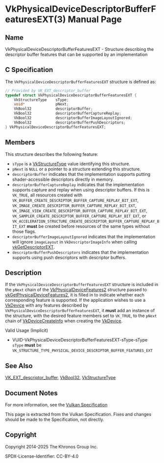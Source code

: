 # VkPhysicalDeviceDescriptorBufferFeaturesEXT(3) Manual Page

## Name

VkPhysicalDeviceDescriptorBufferFeaturesEXT - Structure describing the descriptor buffer features that can be supported by an implementation



## [](#_c_specification)C Specification

The `VkPhysicalDeviceDescriptorBufferFeaturesEXT` structure is defined as:

```c++
// Provided by VK_EXT_descriptor_buffer
typedef struct VkPhysicalDeviceDescriptorBufferFeaturesEXT {
    VkStructureType    sType;
    void*              pNext;
    VkBool32           descriptorBuffer;
    VkBool32           descriptorBufferCaptureReplay;
    VkBool32           descriptorBufferImageLayoutIgnored;
    VkBool32           descriptorBufferPushDescriptors;
} VkPhysicalDeviceDescriptorBufferFeaturesEXT;
```

## [](#_members)Members

This structure describes the following feature:

- `sType` is a [VkStructureType](https://registry.khronos.org/vulkan/specs/latest/man/html/VkStructureType.html) value identifying this structure.
- `pNext` is `NULL` or a pointer to a structure extending this structure.
- []()`descriptorBuffer` indicates that the implementation supports putting shader-accessible descriptors directly in memory.
- []()`descriptorBufferCaptureReplay` indicates that the implementation supports capture and replay when using descriptor buffers. If this is `VK_TRUE`, all resources created with `VK_BUFFER_CREATE_DESCRIPTOR_BUFFER_CAPTURE_REPLAY_BIT_EXT`, `VK_IMAGE_CREATE_DESCRIPTOR_BUFFER_CAPTURE_REPLAY_BIT_EXT`, `VK_IMAGE_VIEW_CREATE_DESCRIPTOR_BUFFER_CAPTURE_REPLAY_BIT_EXT`, `VK_SAMPLER_CREATE_DESCRIPTOR_BUFFER_CAPTURE_REPLAY_BIT_EXT`, or `VK_ACCELERATION_STRUCTURE_CREATE_DESCRIPTOR_BUFFER_CAPTURE_REPLAY_BIT_EXT` **must** be created before resources of the same types without those flags.
- []()`descriptorBufferImageLayoutIgnored` indicates that the implementation will ignore `imageLayout` in `VkDescriptorImageInfo` when calling [vkGetDescriptorEXT](https://registry.khronos.org/vulkan/specs/latest/man/html/vkGetDescriptorEXT.html).
- []()`descriptorBufferPushDescriptors` indicates that the implementation supports using push descriptors with descriptor buffers.

## [](#_description)Description

If the `VkPhysicalDeviceDescriptorBufferFeaturesEXT` structure is included in the `pNext` chain of the [VkPhysicalDeviceFeatures2](https://registry.khronos.org/vulkan/specs/latest/man/html/VkPhysicalDeviceFeatures2.html) structure passed to [vkGetPhysicalDeviceFeatures2](https://registry.khronos.org/vulkan/specs/latest/man/html/vkGetPhysicalDeviceFeatures2.html), it is filled in to indicate whether each corresponding feature is supported. If the application wishes to use a [VkDevice](https://registry.khronos.org/vulkan/specs/latest/man/html/VkDevice.html) with any features described by `VkPhysicalDeviceDescriptorBufferFeaturesEXT`, it **must** add an instance of the structure, with the desired feature members set to `VK_TRUE`, to the `pNext` chain of [VkDeviceCreateInfo](https://registry.khronos.org/vulkan/specs/latest/man/html/VkDeviceCreateInfo.html) when creating the [VkDevice](https://registry.khronos.org/vulkan/specs/latest/man/html/VkDevice.html).

Valid Usage (Implicit)

- [](#VUID-VkPhysicalDeviceDescriptorBufferFeaturesEXT-sType-sType)VUID-VkPhysicalDeviceDescriptorBufferFeaturesEXT-sType-sType  
  `sType` **must** be `VK_STRUCTURE_TYPE_PHYSICAL_DEVICE_DESCRIPTOR_BUFFER_FEATURES_EXT`

## [](#_see_also)See Also

[VK\_EXT\_descriptor\_buffer](https://registry.khronos.org/vulkan/specs/latest/man/html/VK_EXT_descriptor_buffer.html), [VkBool32](https://registry.khronos.org/vulkan/specs/latest/man/html/VkBool32.html), [VkStructureType](https://registry.khronos.org/vulkan/specs/latest/man/html/VkStructureType.html)

## [](#_document_notes)Document Notes

For more information, see the [Vulkan Specification](https://registry.khronos.org/vulkan/specs/latest/html/vkspec.html#VkPhysicalDeviceDescriptorBufferFeaturesEXT)

This page is extracted from the Vulkan Specification. Fixes and changes should be made to the Specification, not directly.

## [](#_copyright)Copyright

Copyright 2014-2025 The Khronos Group Inc.

SPDX-License-Identifier: CC-BY-4.0